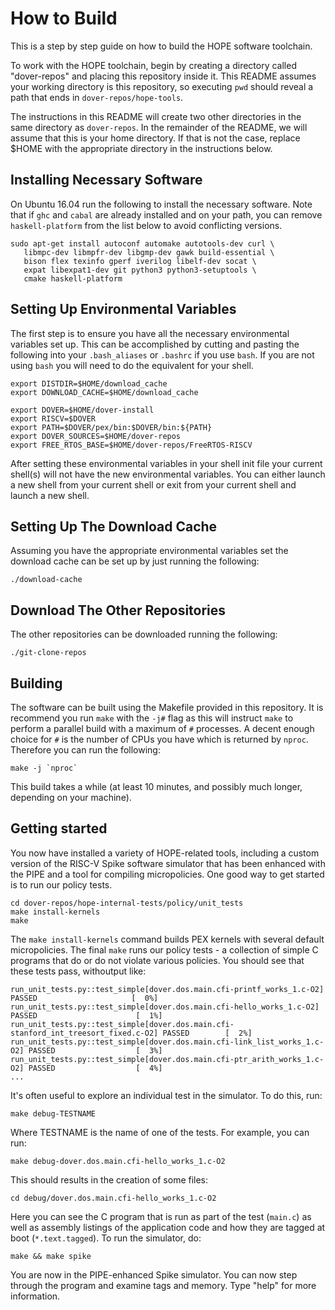 # How to Build

This is a step by step guide on how to build the HOPE software toolchain.

To work with the HOPE toolchain, begin by creating a directory called
"dover-repos" and placing this repository inside it.  This README assumes your
working directory is this repository, so executing `pwd` should reveal a path
that ends in `dover-repos/hope-tools`.

The instructions in this README will create two other directories in the same
directory as `dover-repos`.  In the remainder of the README, we will assume that
this is your home directory.  If that is not the case, replace $HOME with the
appropriate directory in the instructions below.


## Installing Necessary Software

On Ubuntu 16.04 run the following to install the necessary software.  Note that
if `ghc` and `cabal` are already installed and on your path, you can remove
`haskell-platform` from the list below to avoid conflicting versions.

```
sudo apt-get install autoconf automake autotools-dev curl \
   libmpc-dev libmpfr-dev libgmp-dev gawk build-essential \
   bison flex texinfo gperf iverilog libelf-dev socat \
   expat libexpat1-dev git python3 python3-setuptools \
   cmake haskell-platform
```

## Setting Up Environmental Variables

The first step is to ensure you have all the necessary environmental variables
set up.  This can be accomplished by cutting and pasting the following into your
`.bash_aliases` or `.bashrc` if you use `bash`.  If you are not using `bash` you
will need to do the equivalent for your shell.

```
export DISTDIR=$HOME/download_cache
export DOWNLOAD_CACHE=$HOME/download_cache

export DOVER=$HOME/dover-install
export RISCV=$DOVER
export PATH=$DOVER/pex/bin:$DOVER/bin:${PATH}
export DOVER_SOURCES=$HOME/dover-repos
export FREE_RTOS_BASE=$HOME/dover-repos/FreeRTOS-RISCV
```

After setting these environmental variables in your shell init file your current
shell(s) will not have the new environmental variables.  You can either launch a
new shell from your current shell or exit from your current shell and launch a
new shell.

## Setting Up The Download Cache

Assuming you have the appropriate environmental variables set the download cache
can be set up by just running the following:

```
./download-cache
```

## Download The Other Repositories

The other repositories can be downloaded running the following:

```
./git-clone-repos
```

## Building

The software can be built using the Makefile provided in this repository.  It is
recommend you run `make` with the `-j#` flag as this will instruct `make` to
perform a parallel build with a maximum of `#` processes.  A decent enough
choice for `#` is the number of CPUs you have which is returned by `nproc`.
Therefore you can run the following:

```
make -j `nproc`
```

This build takes a while (at least 10 minutes, and possibly much longer,
depending on your machine).


## Getting started

You now have installed a variety of HOPE-related tools, including a custom
version of the RISC-V Spike software simulator that has been enhanced with the
PIPE and a tool for compiling micropolicies.  One good way to get started is to
run our policy tests.

```
cd dover-repos/hope-internal-tests/policy/unit_tests
make install-kernels
make
```

The `make install-kernels` command builds PEX kernels with several default
micropolicies.  The final `make` runs our policy tests - a collection of simple
C programs that do or do not violate various policies.  You should see that
these tests pass, withoutput like:

```
run_unit_tests.py::test_simple[dover.dos.main.cfi-printf_works_1.c-O2] PASSED                     [  0%]
run_unit_tests.py::test_simple[dover.dos.main.cfi-hello_works_1.c-O2] PASSED                      [  1%]
run_unit_tests.py::test_simple[dover.dos.main.cfi-stanford_int_treesort_fixed.c-O2] PASSED        [  2%]
run_unit_tests.py::test_simple[dover.dos.main.cfi-link_list_works_1.c-O2] PASSED                  [  3%]
run_unit_tests.py::test_simple[dover.dos.main.cfi-ptr_arith_works_1.c-O2] PASSED                  [  4%]
...
```

It's often useful to explore an individual test in the simulator.  To do this, run:

```
make debug-TESTNAME
```

Where TESTNAME is the name of one of the tests.  For example, you can run:

```
make debug-dover.dos.main.cfi-hello_works_1.c-O2
```

This should results in the creation of some files:

```
cd debug/dover.dos.main.cfi-hello_works_1.c-O2
```

Here you can see the C program that is run as part of the test (`main.c`) as
well as assembly listings of the application code and how they are tagged at
boot (`*.text.tagged`).  To run the simulator, do:

```
make && make spike
```

You are now in the PIPE-enhanced Spike simulator.  You can now step through the
program and examine tags and memory.  Type "help" for more information.
